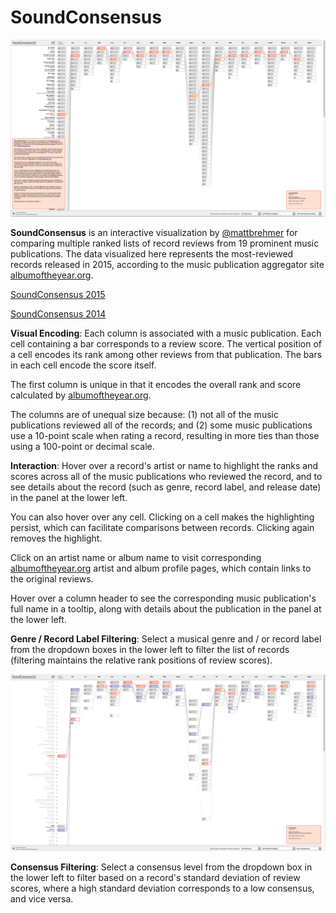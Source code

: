 SoundConsensus
========
![SoundConsensus](screenshots/14.12.28-about-panel.png "SoundConsensus")

__SoundConsensus__ is an interactive visualization by [@mattbrehmer](https://twitter.com/mattbrehmer) for comparing multiple ranked lists of record reviews from 19 prominent music publications. The data visualized here represents the  most-reviewed records released in 2015, according to the music publication aggregator site [albumoftheyear.org](http://www.albumoftheyear.org/ratings/overall/2014/15).

[SoundConsensus 2015](http://mattbrehmer.github.io/SoundConsensus/2015/)

[SoundConsensus 2014](http://mattbrehmer.github.io/SoundConsensus/2014/)

__Visual Encoding__: Each column is associated with a music publication. Each cell containing a bar corresponds to a review score. The vertical position of a cell encodes its rank among other reviews from that publication. The bars in each cell encode the score itself.

The first column is unique in that it encodes the overall rank and score calculated by [albumoftheyear.org](http://www.albumoftheyear.org/ratings/overall/2014/15).

The columns are of unequal size because: (1) not all of the music publications reviewed all of the records; and (2) some music publications use a 10-point scale when rating a record, resulting in more ties than those using a 100-point or decimal scale.

__Interaction__: Hover over a record's artist or name to highlight the ranks and scores across all of the music publications who reviewed the record, and to see details about the record (such as genre, record label, and release date) in the panel at the lower left.

You can also hover over any cell. Clicking on a cell makes the highlighting persist, which can facilitate comparisons between records. Clicking again removes the highlight.

Click on an artist name or album name to visit corresponding [albumoftheyear.org](http://www.albumoftheyear.org/) artist and album profile pages, which contain links to the original reviews.

Hover over a column header to see the corresponding music publication's full name in a tooltip, along with details about the publication in the panel at the lower left.

__Genre / Record Label Filtering__: Select a musical genre and / or record label from the dropdown boxes in the lower left to filter the list of records (filtering maintains the relative rank positions of review scores).

![SoundConsensus](screenshots/14.12.28-consensus-filtering.png "SoundConsensus")

__Consensus Filtering__: Select a consensus level from the dropdown box in the lower left to filter based on a record's standard deviation of review scores, where a high standard deviation corresponds to a low consensus, and vice versa.
